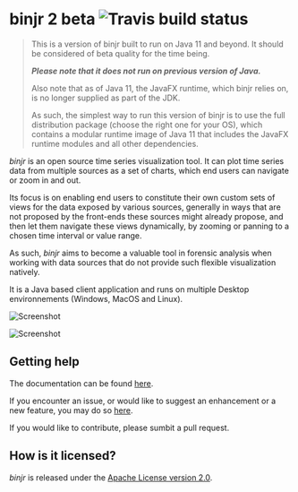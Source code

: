 # binjr 2 beta ![Travis build status](https://travis-ci.org/fthevenet/binjr.svg?branch=binjr2) 

>This is a version of binjr built to run on Java 11 and beyond. 
It should be considered of beta quality for the time being.
>
>___Please note that it does not run on previous version of Java.___
>
>Also note that as of Java 11, the JavaFX runtime, which binjr relies on, is no longer supplied as part of the JDK. 
>
>As such, the simplest way to run this version of binjr is to use the full distribution package (choose the right one for your OS), which contains a modular runtime image of Java 11 that includes the JavaFX runtime modules and all other dependencies.

*binjr* is an open source time series visualization tool. It can plot time series data from multiple sources as a set of charts, which end users can navigate or zoom in and out.

Its focus is on enabling end users to constitute their own custom sets of views for the data exposed by various sources, generally in ways that are not proposed by the front-ends these sources might already propose, and then let them navigate these views dynamically, by zooming or panning to a chosen time interval or value range.

As such, *binjr* aims to become a valuable tool in forensic analysis when working with data sources that do not provide such flexible visualization natively.

It is a Java based client application and runs on multiple Desktop environnements (Windows, MacOS and Linux).

![Screenshot](http://www.binjr.eu/assets/images/screenshot01.png)

![Screenshot](http://www.binjr.eu/assets/images/screenshot02.png)


## Getting help
The documentation can be found [here](https://github.com/fthevenet/binjr/wiki/Reference).

If you encounter an issue, or would like to suggest an enhancement or a new feature, you may do so [here](https://github.com/fthevenet/binjr/issues).

If you would like to contribute, please sumbit a pull request.

## How is it licensed?

*binjr* is released under the [Apache License version 2.0](https://github.com/fthevenet/binjr/blob/master/LICENSE).

